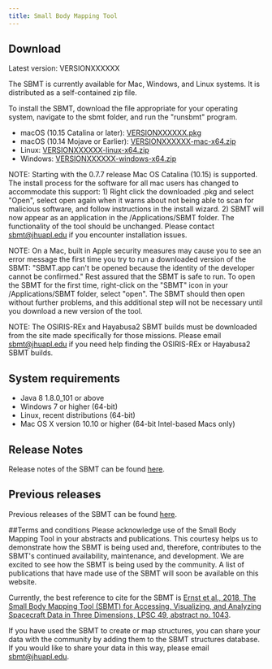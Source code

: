 ```yaml
---
title: Small Body Mapping Tool
---
```


## Download

Latest version: VERSIONXXXXXX

The SBMT is currently available for Mac, Windows, and Linux systems. It is distributed as a self-contained zip file.

To install the SBMT, download the file appropriate for your operating system, navigate to the sbmt folder, and run the "runsbmt" program.


   -  macOS (10.15 Catalina or later): [VERSIONXXXXXX.pkg](releases/VERSIONXXXXXX.pkg)
   -  macOS (10.14 Mojave or Earlier): [VERSIONXXXXXX-mac-x64.zip](releases/VERSIONXXXXXX-mac-x64.zip)
   -  Linux: [VERSIONXXXXXX-linux-x64.zip](releases/VERSIONXXXXXX-linux-x64.zip)
   -  Windows: [VERSIONXXXXXX-windows-x64.zip](releases/VERSIONXXXXXX-windows-x64.zip)

NOTE: Starting with the 0.7.7 release Mac OS Catalina (10.15) is supported. The install process for the software for all mac users has changed to accommodate this support: 1) Right click the downloaded .pkg and select "Open", select open again when it warns about not being able to scan for malicious software, and follow instructions in the install wizard. 2) SBMT will now appear as an application in the /Applications/SBMT folder. The functionality of the tool should be unchanged. Please contact sbmt@jhuapl.edu if you encounter installation issues.

NOTE: On a Mac, built in Apple security measures may cause you to see an error message the first time you try to run a downloaded version of the SBMT: "SBMT.app can't be opened because the identity of the developer cannot be confirmed." Rest assured that the SBMT is safe to run. To open the SBMT for the first time, right-click on the "SBMT" icon in your /Applications/SBMT folder, select "open". The SBMT should then open without further problems, and this additional step will not be necessary until you download a new version of the tool.

NOTE: The OSIRIS-REx and Hayabusa2 SBMT builds must be downloaded from the site made specifically for those missions. Please email [sbmt@jhuapl.edu](mailto:sbmt@jhuapl.edu) if you need help finding the OSIRIS-REx or Hayabusa2 SBMT builds.

## System requirements
* Java 8 1.8.0_101 or above
* Windows 7 or higher (64-bit)
* Linux, recent distributions (64-bit)
* Mac OS X version 10.10 or higher (64-bit Intel-based Macs only)

## Release Notes
Release notes of the SBMT can be found [here](releasenotes.html).

## Previous releases
Previous releases of the SBMT can be found [here](releases/).

##Terms and conditions
Please acknowledge use of the Small Body Mapping Tool in your abstracts and publications. This courtesy helps us to demonstrate how the SBMT is being used and, therefore, contributes to the SBMT's continued availability, maintenance, and development. We are excited to see how the SBMT is being used by the community. A list of publications that have made use of the SBMT will soon be available on this website.

Currently, the best reference to cite for the SBMT is [Ernst et al., 2018, The Small Body Mapping Tool (SBMT) for Accessing, Visualizing, and Analyzing Spacecraft Data in Three Dimensions, LPSC 49, abstract no. 1043](http://sbmt2.jhuapl.edu/pubs/Ernst_LPSC2018_SBMT.pdf).

If you have used the SBMT to create or map structures, you can share your data with the community by adding them to the SBMT structures database. If you would like to share your data in this way, please email [sbmt@jhuapl.edu](mailto:sbmt@jhuapl.edu).

